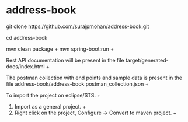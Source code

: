 # address-book

git clone https://github.com/surajpmohan/address-book.git


cd address-book


mvn clean package +
mvn spring-boot:run +

Rest API documentation will be present in the file target/generated-docs/index.html +

The postman collection with end points and sample data is present in the file address-book/address-book.postman_collection.json +

To import the project on eclipse/STS. +
1. Import as a general project. +
2. Right click on the project, Configure -> Convert to maven project. +
